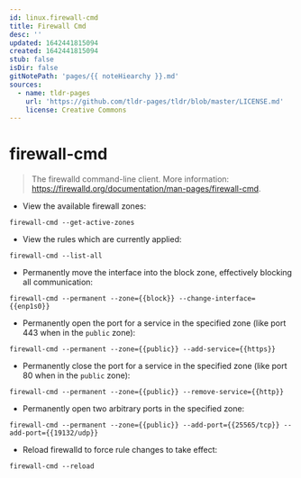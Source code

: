 ```yaml
---
id: linux.firewall-cmd
title: Firewall Cmd
desc: ''
updated: 1642441815094
created: 1642441815094
stub: false
isDir: false
gitNotePath: 'pages/{{ noteHiearchy }}.md'
sources:
  - name: tldr-pages
    url: 'https://github.com/tldr-pages/tldr/blob/master/LICENSE.md'
    license: Creative Commons
---
```

# firewall-cmd

> The firewalld command-line client.
> More information: <https://firewalld.org/documentation/man-pages/firewall-cmd>.

- View the available firewall zones:

`firewall-cmd --get-active-zones`

- View the rules which are currently applied:

`firewall-cmd --list-all`

- Permanently move the interface into the block zone, effectively blocking all communication:

`firewall-cmd --permanent --zone={{block}} --change-interface={{enp1s0}}`

- Permanently open the port for a service in the specified zone (like port 443 when in the `public` zone):

`firewall-cmd --permanent --zone={{public}} --add-service={{https}}`

- Permanently close the port for a service in the specified zone (like port 80 when in the `public` zone):

`firewall-cmd --permanent --zone={{public}} --remove-service={{http}}`

- Permanently open two arbitrary ports in the specified zone:

`firewall-cmd --permanent --zone={{public}} --add-port={{25565/tcp}} --add-port={{19132/udp}}`

- Reload firewalld to force rule changes to take effect:

`firewall-cmd --reload`

